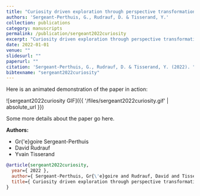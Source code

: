 ```yaml
---
title: "Curiosity driven exploration through perspective transformation"
authors: 'Sergeant-Perthuis, G., Rudrauf, D. & Tisserand, Y.'
collection: publications
category: manuscripts
permalink: /publication/sergeant2022curiosity
excerpt: "Curiosity driven exploration through perspective transformation"
date: 2022-01-01
venue: ""
slidesurl: ""
paperurl: ""
citation: 'Sergeant-Perthuis, G., Rudrauf, D. & Tisserand, Y. (2022). "Curiosity driven exploration through perspective transformation." .'
bibtexname: "sergeant2022curiosity"
---
```


Here is an animated demonstration of the paper in action:

![sergeant2022curiosity GIF]({{ '/files/sergeant2022curiosity.gif' | absolute_url }})

Some more details about the paper go here.

**Authors:**
 - Gr{\'e}goire Sergeant-Perthuis
 - David Rudrauf
 - Yvain Tisserand

```bibtex
@article{sergeant2022curiosity,
  year={ 2022 },
  author={ Sergeant-Perthuis, Gr{\'e}goire and Rudrauf, David and Tisserand, Yvain },
  title={ Curiosity driven exploration through perspective transformation },
}
```
